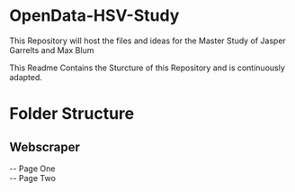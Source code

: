 # OpenData-HSV-Study
This Repository will host the files and ideas for the Master Study of Jasper Garrelts and Max Blum

This Readme Contains the Sturcture of this Repository and is continuously adapted.

# Folder Structure

## Webscraper
-- Page One\
-- Page Two

